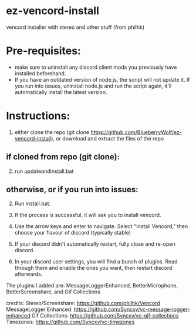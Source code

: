 # ez-vencord-install
vencord installer with stereo and other stuff (from philhk)

# Pre-requisites:
* make sure to uninstall any discord client mods you previously have installed beforehand.
* If you have an outdated version of node.js, the script will not update it. If you run into issues, uninstall node.js and run the script again, it'll automatically install the latest version.

# Instructions:
1. either clone the repo (git clone https://github.com/BlueberryWolf/ez-vencord-install), or download and extract the files of the repo

## if cloned from repo (git clone):
2. run updateandinstall.bat
## otherwise, or if you run into issues:
2. Run install.bat.

3. If the process is successful, it will ask you to install vencord.
4. Use the arrow keys and enter to navigate. Select "Install Vencord," then choose your flavour of discord (typically stable)
5. If your discord didn't automatically restart, fully close and re-open discord.
6. In your discord user settings, you will find a bunch of plugins. Read through them and enable the ones you want, then restart discord afterwards.

The plugins I added are: MessageLoggerEnhanced, BetterMicrophone, BetterScreenshare, and Gif Collections

credits:
Stereo/Screenshare: https://github.com/philhk/Vencord
MessageLogger Enhanced: https://github.com/Syncxv/vc-message-logger-enhanced
Gif Collections: https://github.com/Syncxv/vc-gif-collections
Timezones: https://github.com/Syncxv/vc-timezones